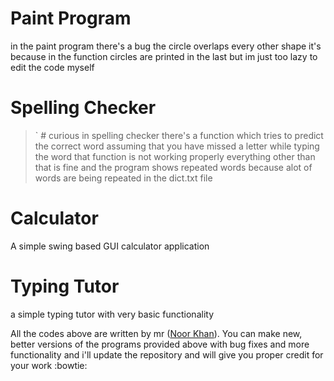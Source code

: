 # Paint Program
in the paint program there's a bug the circle overlaps every other shape it's because in the function circles are printed in the last but im just too lazy to edit the code myself

# Spelling Checker
> ` # curious
in spelling checker there's a function which tries to predict the correct word assuming that you have missed a letter while typing the word that function is not working properly everything other than that is fine and the program shows repeated words because alot of words are being repeated in the dict.txt file

# Calculator
A simple swing based GUI calculator application

# Typing Tutor
a simple typing tutor with very basic functionality

All the codes above are written by mr ([Noor Khan](https://www.facebook.com/Trance303 "facebook profile")). You can make new, better versions of the programs provided above with bug fixes and more functionality and i'll update the repository and will give you proper credit for your work 
:bowtie:
